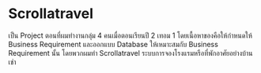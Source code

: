# Scrollatravel
เป็น Project ตอนที่ผมทำงานกลุ่ม 4 คนเมื่อตอนเรียนปี 2 เทอม 1 
โดยเนื้อหาของคือให้กำหนดให้ Business Requirement และออกแบบ Database ให้เหมาะสมกับ Business Requirement นั้น
โดยพวกผมทำ Scrollatravel ระบบการจองโรงแรมหรือที่พักอาศัยอย่างบ้านเช่า
